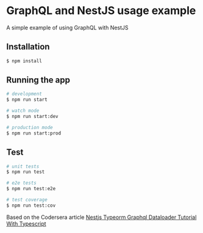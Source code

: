 # GraphQL and NestJS usage example
A simple example of using GraphQL with NestJS

## Installation

```bash
$ npm install
```

## Running the app

```bash
# development
$ npm run start

# watch mode
$ npm run start:dev

# production mode
$ npm run start:prod
```

## Test

```bash
# unit tests
$ npm run test

# e2e tests
$ npm run test:e2e

# test coverage
$ npm run test:cov
```

Based on the Codersera article [Nestjs Typeorm Graphql Dataloader Tutorial With Typescript](https://codersera.com/blog/nestjs-typeorm-graphql-dataloader-tutorial-with-typescript/)
